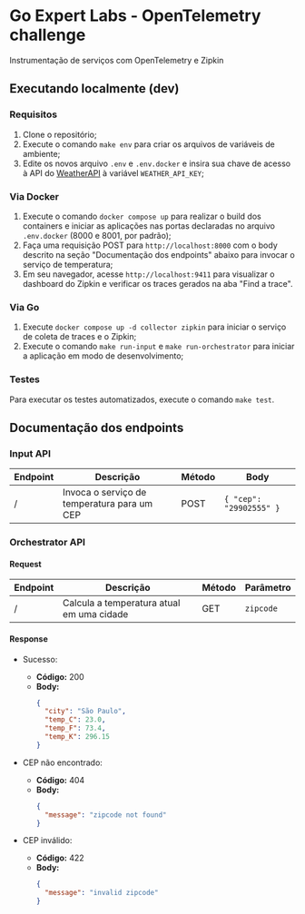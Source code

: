 <!-- markdownlint-disable MD007 MD031 MD034 -->
# Go Expert Labs - OpenTelemetry challenge

Instrumentação de serviços com OpenTelemetry e Zipkin

## Executando localmente (dev)

### Requisitos

1. Clone o repositório;
2. Execute o comando `make env` para criar os arquivos de variáveis de ambiente;
3. Edite os novos arquivo `.env` e `.env.docker` e insira sua chave de acesso à API do [WeatherAPI](https://www.weatherapi.com/) à variável `WEATHER_API_KEY`;

### Via Docker

1. Execute o comando `docker compose up` para realizar o build dos containers e iniciar as aplicações nas portas declaradas no arquivo `.env.docker` (8000 e 8001, por padrão);
2. Faça uma requisição POST para `http://localhost:8000` com o body descrito na seção "Documentação dos endpoints" abaixo para invocar o serviço de temperatura;
3. Em seu navegador, acesse `http://localhost:9411` para visualizar o dashboard do Zipkin e verificar os traces gerados na aba "Find a trace".

### Via Go

1. Execute `docker compose up -d collector zipkin` para iniciar o serviço de coleta de traces e o Zipkin;
2. Execute o comando `make run-input` e `make run-orchestrator` para iniciar a aplicação em modo de desenvolvimento;

### Testes

Para executar os testes automatizados, execute o comando `make test`.

## Documentação dos endpoints

### Input API

| Endpoint | Descrição                                   | Método  | Body                  |
|----------|-------------------------------------------  |-------- |-----------------------|
| /        | Invoca o serviço de temperatura para um CEP | POST    | `{ "cep": "29902555" }` |

### Orchestrator API

#### Request

| Endpoint | Descrição                                 | Método |  Parâmetro |
|----------|-------------------------------------------|--------|------------|
| /        | Calcula a temperatura atual em uma cidade | GET    | `zipcode`    |

#### Response

- Sucesso:
  - **Código:** 200
  - **Body:**
    ```json
    {
      "city": "São Paulo",
      "temp_C": 23.0,
      "temp_F": 73.4,
      "temp_K": 296.15
    }
    ```

- CEP não encontrado:
    - **Código:** 404
    - **Body:**
      ```json
      {
        "message": "zipcode not found"
      }
      ```

- CEP inválido:
    - **Código:** 422
    - **Body:**
      ```json
      {
        "message": "invalid zipcode"
      }
      ```
